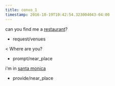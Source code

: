 ```yaml
---
title: convo_1
timestamp: 2016-10-19T10:42:54.323004043-04:00
---
```


can you find me a [restaurant](type)?
* request/venues

< Where are you?
* prompt/near_place

i'm in [santa monica](location/place)
* provide/near_place
